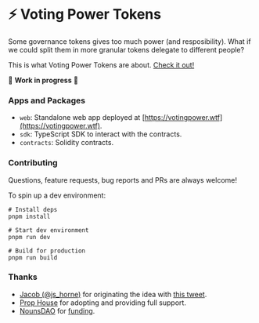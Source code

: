 # ⚡️ Voting Power Tokens

Some governance tokens gives too much power (and resposibility).
What if we could split them in more granular tokens delegate to different people?

This is what Voting Power Tokens are about. [Check it out!](https://votingpower.wtf)

🚧 **Work in progress** 🚧

### Apps and Packages

- `web`: Standalone web app deployed at [https://votingpower.wtf](https://votingpower.wtf).
- `sdk`: TypeScript SDK to interact with the contracts.
- `contracts`: Solidity contracts.

### Contributing

Questions, feature requests, bug reports and PRs are always welcome!

To spin up a dev environment:

```shell
# Install deps
pnpm install

# Start dev environment
pnpm run dev

# Build for production
pnpm run build
```

### Thanks

- [Jacob (@js_horne)](https://twitter.com/js_horne) for originating the idea with [this tweet](https://twitter.com/js_horne/status/1564650524141649921).
- [Prop House](https://prop.house/) for adopting and providing full support.
- [NounsDAO](https://nouns.wtf) for [funding](https://prop.house/nouns/round-9/1258).

